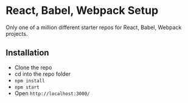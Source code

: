 # React, Babel, Webpack Setup

Only one of a million different starter repos for React, Babel, Webpack projects.

## Installation

* Clone the repo
* cd into the repo folder
* `npm install`
* `npm start`
* Open `http://localhost:3000/`


